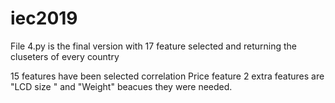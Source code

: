 # iec2019
File 4.py is the final version  with 17 feature selected and returning the cluseters of every country 

15 features have been selected correlation Price feature
2 extra features are "LCD size " and "Weight" beacues they were needed.
